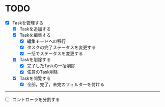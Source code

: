 # TODO
- [x] Taskを管理する
  - [x] Taskを追加する
  - [x] Taskを編集する
    - [x] 編集モードへの移行
    - [x] タスクの完了ステータスを変更する
    - [x] 一括でステータスを変更する
  - [x] Taskを削除する
    - [x] 完了したTaskの一括削除
    - [x] 任意のTask削除
  - [x] Taskを閲覧する
    - [x] 全部，完了，未完のフィルターを付ける
- - -
- [ ] コントローラを分割する

